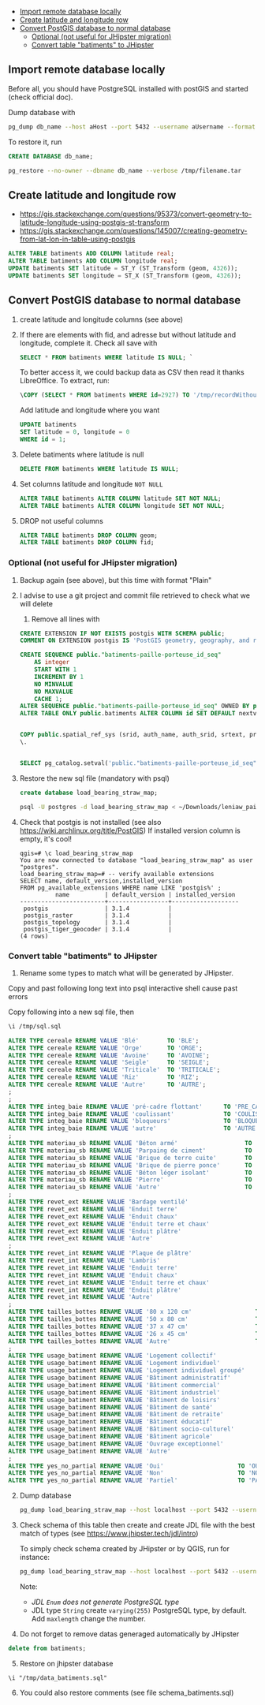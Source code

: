 <!-- vim-markdown-toc GFM -->

* [Import remote database locally](#import-remote-database-locally)
* [Create latitude and longitude row](#create-latitude-and-longitude-row)
* [Convert PostGIS database to normal database](#convert-postgis-database-to-normal-database)
    * [Optional (not useful for JHipster migration)](#optional-not-useful-for-jhipster-migration)
    * [Convert table "batiments" to JHipster](#convert-table-batiments-to-jhipster)

<!-- vim-markdown-toc -->

## Import remote database locally

Before all, you should have PostgreSQL installed with postGIS and started (check official doc).

Dump database with

```sh
pg_dump db_name --host aHost --port 5432 --username aUsername --format tar --verbose --file "/tmp/filename.tar" --no-owner --no-privileges
```

To restore it, run

```sql
CREATE DATABASE db_name;
```

```bash
pg_restore --no-owner --dbname db_name --verbose /tmp/filename.tar
```

## Create latitude and longitude row

- https://gis.stackexchange.com/questions/95373/convert-geometry-to-latitude-longitude-using-postgis-st-transform
- https://gis.stackexchange.com/questions/145007/creating-geometry-from-lat-lon-in-table-using-postgis

```sql
ALTER TABLE batiments ADD COLUMN latitude real;
ALTER TABLE batiments ADD COLUMN longitude real;
UPDATE batiments SET latitude = ST_Y (ST_Transform (geom, 4326));
UPDATE batiments SET longitude = ST_X (ST_Transform (geom, 4326));
```

## Convert PostGIS database to normal database

1.  create latitude and longitude columns (see above)

2.  If there are elements with fid, and adresse but without latitude and longitude, complete it.
    Check all save with

    ```sql
    SELECT * FROM batiments WHERE latitude IS NULL; `
    ```

    To better access it, we could backup data as CSV then read it thanks LibreOffice. To extract, run:

    ```sql
    \COPY (SELECT * FROM batiments WHERE id=2927) TO '/tmp/recordWithoutLatAndLong.csv' (format csv, header, delimiter ',');
    ```

    Add latitude and longitude where you want

    ```sql
    UPDATE batiments
    SET latitude = 0, longitude = 0
    WHERE id = 1;
    ```

3.  Delete batiments where latitude is null

    ```sql
    DELETE FROM batiments WHERE latitude IS NULL;
    ```

4.  Set columns latitude and longitude `NOT NULL`

    ```sql
    ALTER TABLE batiments ALTER COLUMN latitude SET NOT NULL;
    ALTER TABLE batiments ALTER COLUMN longitude SET NOT NULL;
    ```

5.  DROP not useful columns

    ```sql
    ALTER TABLE batiments DROP COLUMN geom;
    ALTER TABLE batiments DROP COLUMN fid;
    ```

### Optional (not useful for JHipster migration)

1.  Backup again (see above), but this time with format "Plain"

2.  I advise to use a git project and commit file retrieved to check what we will delete

    1. Remove all lines with

    ```sql
    CREATE EXTENSION IF NOT EXISTS postgis WITH SCHEMA public;
    COMMENT ON EXTENSION postgis IS 'PostGIS geometry, geography, and raster spatial types and functions';

    CREATE SEQUENCE public."batiments-paille-porteuse_id_seq"
        AS integer
        START WITH 1
        INCREMENT BY 1
        NO MINVALUE
        NO MAXVALUE
        CACHE 1;
    ALTER SEQUENCE public."batiments-paille-porteuse_id_seq" OWNED BY public.batiments.id;
    ALTER TABLE ONLY public.batiments ALTER COLUMN id SET DEFAULT nextval('public."batiments-paille-porteuse_id_seq"'::regclass);


    COPY public.spatial_ref_sys (srid, auth_name, auth_srid, srtext, proj4text) FROM stdin;
    \.


    SELECT pg_catalog.setval('public."batiments-paille-porteuse_id_seq"', 2920, true);
    ```

3.  Restore the new sql file (mandatory with psql)

    ```sql
    create database load_bearing_straw_map;
    ```

    ```bash
    psql -U postgres -d load_bearing_straw_map < ~/Downloads/leniaw_pailleporteusesql/postgis_without_geo_column.sql
    ```

4.  Check that postgis is not installed
    (see also https://wiki.archlinux.org/title/PostGIS)
    If installed version column is empty, it's cool!

    ```
    qgis=# \c load_bearing_straw_map
    You are now connected to database "load_bearing_straw_map" as user "postgres".
    load_bearing_straw_map=# -- verify available extensions
    SELECT name, default_version,installed_version
    FROM pg_available_extensions WHERE name LIKE 'postgis%' ;
              name          | default_version | installed_version
    ------------------------+-----------------+-------------------
     postgis                | 3.1.4           |
     postgis_raster         | 3.1.4           |
     postgis_topology       | 3.1.4           |
     postgis_tiger_geocoder | 3.1.4           |
    (4 rows)
    ```

### Convert table "batiments" to JHipster

1. Rename some types to match what will be generated by JHipster.

Copy and past following long text into psql interactive shell cause past errors

Copy following into a new sql file, then

```sh
\i /tmp/sql.sql
```

```sql
ALTER TYPE cereale RENAME VALUE 'Blé'        TO 'BLE';
ALTER TYPE cereale RENAME VALUE 'Orge'       TO 'ORGE';
ALTER TYPE cereale RENAME VALUE 'Avoine'     TO 'AVOINE';
ALTER TYPE cereale RENAME VALUE 'Seigle'     TO 'SEIGLE';
ALTER TYPE cereale RENAME VALUE 'Triticale'  TO 'TRITICALE';
ALTER TYPE cereale RENAME VALUE 'Riz'        TO 'RIZ';
ALTER TYPE cereale RENAME VALUE 'Autre'      TO 'AUTRE';
;
;
ALTER TYPE integ_baie RENAME VALUE 'pré-cadre flottant'      TO 'PRE_CADRE_FLOTTANT';
ALTER TYPE integ_baie RENAME VALUE 'coulissant'              TO 'COULISSANT';
ALTER TYPE integ_baie RENAME VALUE 'bloqueurs'               TO 'BLOQUEURS';
ALTER TYPE integ_baie RENAME VALUE 'autre'                   TO 'AUTRE';
;
ALTER TYPE materiau_sb RENAME VALUE 'Béton armé'                   TO 'BETON_ARME';
ALTER TYPE materiau_sb RENAME VALUE 'Parpaing de ciment'           TO 'PARPAING_DE_CIMENT';
ALTER TYPE materiau_sb RENAME VALUE 'Brique de terre cuite'        TO 'BRIQUE_DE_TERRE_CUITE';
ALTER TYPE materiau_sb RENAME VALUE 'Brique de pierre ponce'       TO 'BRIQUE_DE_PIERRE_PONCE';
ALTER TYPE materiau_sb RENAME VALUE 'Béton léger isolant'          TO 'BETON_LEGER_ISOLANT';
ALTER TYPE materiau_sb RENAME VALUE 'Pierre'                       TO 'PIERRE';
ALTER TYPE materiau_sb RENAME VALUE 'Autre'                        TO 'AUTRE';
;
ALTER TYPE revet_ext RENAME VALUE 'Bardage ventilé'                              TO 'BARDAGE_VENTILE';
ALTER TYPE revet_ext RENAME VALUE 'Enduit terre'                                 TO 'ENDUIT_TERRE';
ALTER TYPE revet_ext RENAME VALUE 'Enduit chaux'                                 TO 'ENDUIT_CHAUX';
ALTER TYPE revet_ext RENAME VALUE 'Enduit terre et chaux'                        TO 'ENDUIT_TERRE_ET_CHAUX';
ALTER TYPE revet_ext RENAME VALUE 'Enduit plâtre'                                TO 'ENDUIT_PLATRE';
ALTER TYPE revet_ext RENAME VALUE 'Autre'                                        TO 'AUTRE';
;
ALTER TYPE revet_int RENAME VALUE 'Plaque de plâtre'                              TO 'PLAQUE_DE_PLATRE';
ALTER TYPE revet_int RENAME VALUE 'Lambris'                                       TO 'LAMBRIS';
ALTER TYPE revet_int RENAME VALUE 'Enduit terre'                                  TO 'ENDUIT_TERRE';
ALTER TYPE revet_int RENAME VALUE 'Enduit chaux'                                  TO 'ENDUIT_CHAUX';
ALTER TYPE revet_int RENAME VALUE 'Enduit terre et chaux'                         TO 'ENDUIT_TERRE_ET_CHAUX';
ALTER TYPE revet_int RENAME VALUE 'Enduit plâtre'                                 TO 'ENDUIT_PLATRE';
ALTER TYPE revet_int RENAME VALUE 'Autre'                                         TO 'AUTRE';
;
ALTER TYPE tailles_bottes RENAME VALUE '80 x 120 cm'                  TO 'T_80_X_120_CM';
ALTER TYPE tailles_bottes RENAME VALUE '50 x 80 cm'                   TO 'T_50_X_80_CM';
ALTER TYPE tailles_bottes RENAME VALUE '37 x 47 cm'                   TO 'T_37_X_47_CM';
ALTER TYPE tailles_bottes RENAME VALUE '26 x 45 cm'                   TO 'T_26_X_45_CM';
ALTER TYPE tailles_bottes RENAME VALUE 'Autre'                        TO 'AUTRE';
;
ALTER TYPE usage_batiment RENAME VALUE 'Logement collectif'                                  TO 'LOGEMENT_COLLECTIF';
ALTER TYPE usage_batiment RENAME VALUE 'Logement individuel'                                 TO 'LOGEMENT_INDIVIDUEL';
ALTER TYPE usage_batiment RENAME VALUE 'Logement individuel groupé'                          TO 'LOGEMENT_INDIVIDUEL_GROUPE';
ALTER TYPE usage_batiment RENAME VALUE 'Bâtiment administratif'                              TO 'BATIMENT_ADMINISTRATIF';
ALTER TYPE usage_batiment RENAME VALUE 'Bâtiment commercial'                                 TO 'BATIMENT_COMMERCIAL';
ALTER TYPE usage_batiment RENAME VALUE 'Bâtiment industriel'                                 TO 'BATIMENT_INDUSTRIEL';
ALTER TYPE usage_batiment RENAME VALUE 'Bâtiment de loisirs'                                 TO 'BATIMENT_DE_LOISIRS';
ALTER TYPE usage_batiment RENAME VALUE 'Bâtiment de santé'                                   TO 'BATIMENT_DE_SANTE';
ALTER TYPE usage_batiment RENAME VALUE 'Bâtiment de retraite'                                TO 'BATIMENT_DE_RETRAITE';
ALTER TYPE usage_batiment RENAME VALUE 'Bâtiment éducatif'                                   TO 'BATIMENT_EDUCATIF';
ALTER TYPE usage_batiment RENAME VALUE 'Bâtiment socio-culturel'                             TO 'BATIMENT_SOCIO_CULTUREl';
ALTER TYPE usage_batiment RENAME VALUE 'Bâtiment agricole'                                   TO 'BATIMENT_AGRICOLE';
ALTER TYPE usage_batiment RENAME VALUE 'Ouvrage exceptionnel'                                TO 'OUVRAGE_EXCEPTIONNEL';
ALTER TYPE usage_batiment RENAME VALUE 'Autre'                                         TO 'AUTRE';
;
ALTER TYPE yes_no_partial RENAME VALUE 'Oui'                     TO 'OUI';
ALTER TYPE yes_no_partial RENAME VALUE 'Non'                     TO 'NON';
ALTER TYPE yes_no_partial RENAME VALUE 'Partiel'                 TO 'PARTIEL';

```

2. Dump database

   ```sh
   pg_dump load_bearing_straw_map --host localhost --port 5432 --username postgres --format plain --verbose --file "/tmp/data_batiments.sql" --table public.batiments --data-only
   ```

3. Check schema of this table then create and create JDL file with the best match of types (see https://www.jhipster.tech/jdl/intro)

   To simply check schema created by JHipster or by QGIS, run for instance:

   ```sh
   pg_dump load_bearing_straw_map --host localhost --port 5432 --username postgres --format plain --verbose --file "/tmp/schema_batiments.sql" --table public.batiments --schema-only --no-owner --no-privileges
   ```

   Note:

   - _JDL `Enum` does not generate PostgreSQL type_
   - JDL type `String` create `varying(255)` PostgreSQL type, by default. Add `maxlength` change the number.

4. Do not forget to remove datas generaged automatically by JHipster

```sql
delete from batiments;
```

5. Restore on jhipster database

```
\i "/tmp/data_batiments.sql"
```

6. You could also restore comments (see file schema_batiments.sql)

